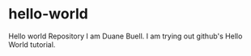 # hello-world
Hello world Repository
I am Duane Buell. I am trying out github's Hello World tutorial.

